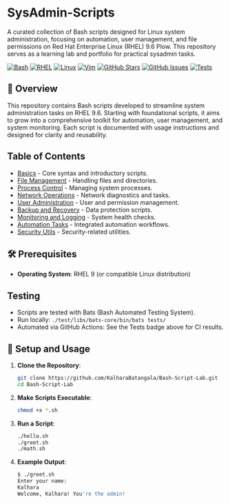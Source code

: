 # SysAdmin-Scripts

A curated collection of Bash scripts designed for Linux system administration, focusing on automation, user management, and file permissions on Red Hat Enterprise Linux (RHEL) 9.6 Plow. This repository serves as a learning lab and portfolio for practical sysadmin tasks.

[![Bash](https://img.shields.io/badge/Bash-4EAA25?style=for-the-badge&logo=gnu-bash&logoColor=white)](https://www.gnu.org/software/bash/)
[![RHEL](https://img.shields.io/badge/Red_Hat-EE0000?style=for-the-badge&logo=red-hat&logoColor=white)](https://www.redhat.com/)
[![Linux](https://img.shields.io/badge/Linux-FCC624?style=for-the-badge&logo=linux&logoColor=black)](https://www.kernel.org/)
[![Vim](https://img.shields.io/badge/Vim-11AB00?style=for-the-badge&logo=vim&logoColor=white)](https://www.vim.org/)
[![GitHub Stars](https://img.shields.io/github/stars/KalharaBatangala/Bash-Script-Lab?style=for-the-badge)](https://github.com/KalharaBatangala/Bash-Script-Lab/stargazers)
[![GitHub Issues](https://img.shields.io/github/issues/KalharaBatangala/Bash-Script-Lab?style=for-the-badge)](https://github.com/KalharaBatangala/Bash-Script-Lab/issues)
[![Tests](https://img.shields.io/github/actions/workflow/status/KalharaBatangala/Bash-Script-Lab/test.yml?style=for-the-badge&logo=github)](https://github.com/KalharaBatangala/Bash-Script-Lab/actions/workflows/test.yml)


## 📖 Overview

This repository contains Bash scripts developed to streamline system administration tasks on RHEL 9.6. Starting with foundational scripts, it aims to grow into a comprehensive toolkit for automation, user management, and system monitoring. Each script is documented with usage instructions and designed for clarity and reusability.

## Table of Contents
- [Basics](./basics/) - Core syntax and introductory scripts.
- [File Management](./file-management/) - Handling files and directories.
- [Process Control](./process-control/) - Managing system processes.
- [Network Operations](./network-operations/) - Network diagnostics and tasks.
- [User Administration](./user-administration/) - User and permission management.
- [Backup and Recovery](./backup-and-recovery/) - Data protection scripts.
- [Monitoring and Logging](./monitoring-and-logging/) - System health checks.
- [Automation Tasks](./automation-tasks/) - Integrated automation workflows.
- [Security Utils](./security-utils/) - Security-related utilities.

## 🛠️ Prerequisites

- **Operating System**: RHEL 9 (or compatible Linux distribution)

## Testing
- Scripts are tested with Bats (Bash Automated Testing System).
- Run locally: `./test/libs/bats-core/bin/bats tests/`
- Automated via GitHub Actions: See the Tests badge above for CI results.

## 🔧 Setup and Usage

1. **Clone the Repository**:
   ```bash
   git clone https://github.com/KalharaBatangala/Bash-Script-Lab.git
   cd Bash-Script-Lab
   ```

2. **Make Scripts Executable**:
   ```bash
   chmod +x *.sh
   ```

3. **Run a Script**:
   ```bash
   ./hello.sh
   ./greet.sh
   ./math.sh
   ```

4. **Example Output**:
   ```bash
   $ ./greet.sh
   Enter your name:
   Kalhara
   Welcome, Kalhara! You're the admin!
   ```
